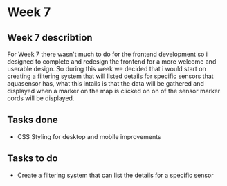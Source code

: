 # Week 7

## Week 7 describtion
For Week 7 there wasn't much to do for the frontend development so i designed to complete and redesign the frontend for a more welcome and userable design. So during this week we decided that i would start on creating a filtering system that will listed details for specific sensors that aquasensor has, what this intails is that the data will be gathered and displayed when a marker on the map is clicked on on of the sensor marker cords will be displayed.
## Tasks done
 - CSS Styling for desktop and mobile improvements
## Tasks to do
 - Create a filtering system that can list the details for a specific sensor